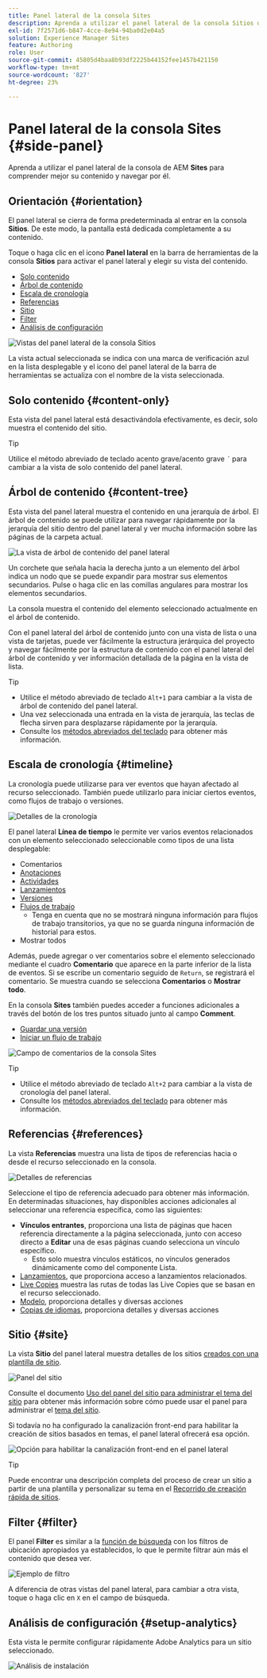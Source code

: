 ```yaml
---
title: Panel lateral de la consola Sites
description: Aprenda a utilizar el panel lateral de la consola Sitios de AEM para comprender mejor el contenido y navegar por él.
exl-id: 7f2571d6-b847-4cce-8e94-94ba0d2e04a5
solution: Experience Manager Sites
feature: Authoring
role: User
source-git-commit: 45805d4baa8b93df2225b44152fee1457b421150
workflow-type: tm+mt
source-wordcount: '827'
ht-degree: 23%

---
```


# Panel lateral de la consola Sites {#side-panel}

Aprenda a utilizar el panel lateral de la consola de AEM **Sites** para comprender mejor su contenido y navegar por él.

## Orientación {#orientation}

El panel lateral se cierra de forma predeterminada al entrar en la consola **Sitios**. De este modo, la pantalla está dedicada completamente a su contenido.

Toque o haga clic en el icono **Panel lateral** en la barra de herramientas de la consola **Sitios** para activar el panel lateral y elegir su vista del contenido.

* [Solo contenido](#content-only)
* [Árbol de contenido](#content-tree)
* [Escala de cronología](#timeline)
* [Referencias](#references)
* [Sitio](#site)
* [Filter](#filter)
* [Análisis de configuración](#setup-analytics)

![Vistas del panel lateral de la consola Sitios](assets/sites-console-side-panel-views.png)

La vista actual seleccionada se indica con una marca de verificación azul en la lista desplegable y el icono del panel lateral de la barra de herramientas se actualiza con el nombre de la vista seleccionada.

## Solo contenido {#content-only}

Esta vista del panel lateral está desactivándola efectivamente, es decir, solo muestra el contenido del sitio.

>[!TIP]
>
>Utilice el método abreviado de teclado acento grave/acento grave `´` para cambiar a la vista de solo contenido del panel lateral.

## Árbol de contenido {#content-tree}

Esta vista del panel lateral muestra el contenido en una jerarquía de árbol. El árbol de contenido se puede utilizar para navegar rápidamente por la jerarquía del sitio dentro del panel lateral y ver mucha información sobre las páginas de la carpeta actual.

![La vista de árbol de contenido del panel lateral](assets/console-side-panel-content-tree.png)

Un corchete que señala hacia la derecha junto a un elemento del árbol indica un nodo que se puede expandir para mostrar sus elementos secundarios. Pulse o haga clic en las comillas angulares para mostrar los elementos secundarios.

La consola muestra el contenido del elemento seleccionado actualmente en el árbol de contenido.

Con el panel lateral del árbol de contenido junto con una vista de lista o una vista de tarjetas, puede ver fácilmente la estructura jerárquica del proyecto y navegar fácilmente por la estructura de contenido con el panel lateral del árbol de contenido y ver información detallada de la página en la vista de lista.

>[!TIP]
>
>* Utilice el método abreviado de teclado `Alt+1` para cambiar a la vista de árbol de contenido del panel lateral.
>* Una vez seleccionada una entrada en la vista de jerarquía, las teclas de flecha sirven para desplazarse rápidamente por la jerarquía.
>* Consulte los [métodos abreviados del teclado](/help/sites-cloud/authoring/sites-console/keyboard-shortcuts.md) para obtener más información.

## Escala de cronología {#timeline}

La cronología puede utilizarse para ver eventos que hayan afectado al recurso seleccionado. También puede utilizarlo para iniciar ciertos eventos, como flujos de trabajo o versiones.

![Detalles de la cronología](/help/sites-cloud/authoring/assets/timeline-detail.png)

El panel lateral **Línea de tiempo** le permite ver varios eventos relacionados con un elemento seleccionado seleccionable como tipos de una lista desplegable:

* Comentarios
* [Anotaciones](/help/sites-cloud/authoring/page-editor/annotations.md)
* [Actividades](/help/sites-cloud/authoring/personalization/activities.md)
* [Lanzamientos](/help/sites-cloud/authoring/launches/overview.md)
* [Versiones](/help/sites-cloud/authoring/sites-console/page-versions.md)
* [Flujos de trabajo](/help/sites-cloud/authoring/workflows/overview.md)
   * Tenga en cuenta que no se mostrará ninguna información para flujos de trabajo transitorios, ya que no se guarda ninguna información de historial para estos.<!--With the exception of [transient workflows](/help/sites-developing/workflows.md#transient-workflows) as no history information is saved for these-->
* Mostrar todos

Además, puede agregar o ver comentarios sobre el elemento seleccionado mediante el cuadro **Comentario** que aparece en la parte inferior de la lista de eventos. Si se escribe un comentario seguido de `Return`, se registrará el comentario. Se muestra cuando se selecciona **Comentarios** o **Mostrar todo**.

En la consola **Sites** también puedes acceder a funciones adicionales a través del botón de los tres puntos situado junto al campo **Comment**.

* [Guardar una versión](/help/sites-cloud/authoring/sites-console/page-versions.md)
* [Iniciar un flujo de trabajo](/help/sites-cloud/authoring/workflows/applying.md)

![Campo de comentarios de la consola Sites](assets/sites-console-comment-ellipsis.png)

>[!TIP]
>
>* Utilice el método abreviado de teclado `Alt+2` para cambiar a la vista de cronología del panel lateral.
>* Consulte los [métodos abreviados del teclado](/help/sites-cloud/authoring/sites-console/keyboard-shortcuts.md) para obtener más información.

## Referencias {#references}

La vista **Referencias** muestra una lista de tipos de referencias hacia o desde el recurso seleccionado en la consola.

![Detalles de referencias](assets/console-side-panel-references-detail.png)

Seleccione el tipo de referencia adecuado para obtener más información. En determinadas situaciones, hay disponibles acciones adicionales al seleccionar una referencia específica, como las siguientes:

* **Vínculos entrantes**, proporciona una lista de páginas que hacen referencia directamente a la página seleccionada, junto con acceso directo a **Editar** una de esas páginas cuando selecciona un vínculo específico.
   * Esto solo muestra vínculos estáticos, no vínculos generados dinámicamente como del componente Lista.
* [Lanzamientos](/help/sites-cloud/authoring/launches/overview.md), que proporciona acceso a lanzamientos relacionados.
* [Live Copies](/help/sites-cloud/administering/msm/overview.md) muestra las rutas de todas las Live Copies que se basan en el recurso seleccionado.
* [Modelo](/help/sites-cloud/administering/msm/best-practices.md), proporciona detalles y diversas acciones
* [Copias de idiomas](/help/sites-cloud/administering/translation/managing-projects.md#creating-translation-projects-using-the-references-panel), proporciona detalles y diversas acciones

## Sitio {#site}

La vista **Sitio** del panel lateral muestra detalles de los sitios [creados con una plantilla de sitio](/help/sites-cloud/administering/site-creation/create-site.md).

![Panel del sitio](assets/console-side-panel-site-paenl.png)

Consulte el documento [Uso del panel del sitio para administrar el tema del sitio](/help/sites-cloud/administering/site-creation/site-rail.md) para obtener más información sobre cómo puede usar el panel para administrar el [tema del sitio](/help/sites-cloud/administering/site-creation/site-themes.md).

Si todavía no ha configurado la canalización front-end para habilitar la creación de sitios basados en temas, el panel lateral ofrecerá esa opción.

![Opción para habilitar la canalización front-end en el panel lateral](assets/sites-console-side-panel-site.png)

>[!TIP]
>
>Puede encontrar una descripción completa del proceso de crear un sitio a partir de una plantilla y personalizar su tema en el [Recorrido de creación rápida de sitios](/help/journey-sites/quick-site/overview.md).

## Filter {#filter}

El panel **Filter** es similar a la [función de búsqueda](/help/sites-cloud/authoring/search.md) con los filtros de ubicación apropiados ya establecidos, lo que le permite filtrar aún más el contenido que desea ver.

![Ejemplo de filtro](assets/console-side-panel-filter.png)

A diferencia de otras vistas del panel lateral, para cambiar a otra vista, toque o haga clic en `X` en el campo de búsqueda.

## Análisis de configuración {#setup-analytics}

Esta vista le permite configurar rápidamente Adobe Analytics para un sitio seleccionado.

![Análisis de instalación](assets/sites-console-side-panel-setup-analytics.png)
